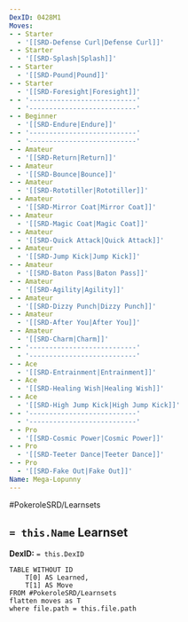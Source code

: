 ```yaml
---
DexID: 0428M1
Moves:
- - Starter
  - '[[SRD-Defense Curl|Defense Curl]]'
- - Starter
  - '[[SRD-Splash|Splash]]'
- - Starter
  - '[[SRD-Pound|Pound]]'
- - Starter
  - '[[SRD-Foresight|Foresight]]'
- - '---------------------------'
  - '---------------------------'
- - Beginner
  - '[[SRD-Endure|Endure]]'
- - '---------------------------'
  - '---------------------------'
- - Amateur
  - '[[SRD-Return|Return]]'
- - Amateur
  - '[[SRD-Bounce|Bounce]]'
- - Amateur
  - '[[SRD-Rototiller|Rototiller]]'
- - Amateur
  - '[[SRD-Mirror Coat|Mirror Coat]]'
- - Amateur
  - '[[SRD-Magic Coat|Magic Coat]]'
- - Amateur
  - '[[SRD-Quick Attack|Quick Attack]]'
- - Amateur
  - '[[SRD-Jump Kick|Jump Kick]]'
- - Amateur
  - '[[SRD-Baton Pass|Baton Pass]]'
- - Amateur
  - '[[SRD-Agility|Agility]]'
- - Amateur
  - '[[SRD-Dizzy Punch|Dizzy Punch]]'
- - Amateur
  - '[[SRD-After You|After You]]'
- - Amateur
  - '[[SRD-Charm|Charm]]'
- - '---------------------------'
  - '---------------------------'
- - Ace
  - '[[SRD-Entrainment|Entrainment]]'
- - Ace
  - '[[SRD-Healing Wish|Healing Wish]]'
- - Ace
  - '[[SRD-High Jump Kick|High Jump Kick]]'
- - '---------------------------'
  - '---------------------------'
- - Pro
  - '[[SRD-Cosmic Power|Cosmic Power]]'
- - Pro
  - '[[SRD-Teeter Dance|Teeter Dance]]'
- - Pro
  - '[[SRD-Fake Out|Fake Out]]'
Name: Mega-Lopunny
---
```


#PokeroleSRD/Learnsets

## `= this.Name` Learnset

**DexID:** `= this.DexID`

```dataview
TABLE WITHOUT ID
    T[0] AS Learned,
    T[1] AS Move
FROM #PokeroleSRD/Learnsets
flatten moves as T
where file.path = this.file.path
```
